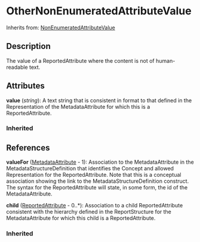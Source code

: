 
# OtherNonEnumeratedAttributeValue

Inherits from: [NonEnumeratedAttributeValue](NonEnumeratedAttributeValue.md)



## Description

The value of a ReportedAttribute where the content is not of human-readable text.


## Attributes

**value** (*string*): A text string that is consistent in format to that defined in the Representation of the MetadataAttribute for which this is a ReportedAttribute.

### Inherited



## References

**valueFor** ([MetadataAttribute](MetadataAttribute.md) - 1): Association to the MetadataAttribute in the MetadataStructureDefinition that identifies the Concept and allowed Representation for the ReportedAttribute. Note that this is a conceptual association showing the link to the MetadataStructureDefinition construct. The syntax for the ReportedAttribute will state, in some form, the id of the MetadataAttribute.

**child** ([ReportedAttribute](ReportedAttribute.md) - 0..*): Association to a child ReportedAttribute consistent with the hierarchy defined in the ReportStructure for the MetadataAttribute for which this child is a ReportedAttribute.

### Inherited





